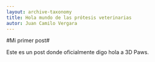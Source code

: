 ```yaml
---
layout: archive-taxonomy
title: Hola mundo de las prótesis veterinarias
autor: Juan Camilo Vergara
---
```


#Mi primer post#

Este es un post donde oficialmente digo hola a 3D Paws.
